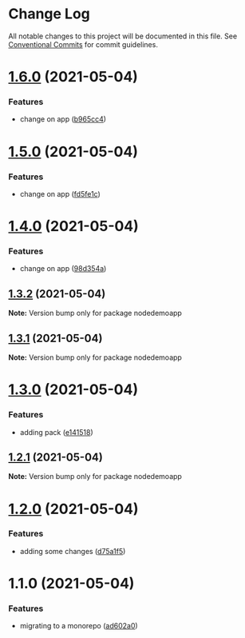 # Change Log

All notable changes to this project will be documented in this file.
See [Conventional Commits](https://conventionalcommits.org) for commit guidelines.

# [1.6.0](https://github.com/AugustoPeralta/DemoApp/compare/v1.5.0...v1.6.0) (2021-05-04)


### Features

* change on app ([b965cc4](https://github.com/AugustoPeralta/DemoApp/commit/b965cc4080875416c96bbb16aa8c6333b573edd6))






# [1.5.0](https://github.com/AugustoPeralta/DemoApp/compare/v1.4.0...v1.5.0) (2021-05-04)


### Features

* change on app ([fd5fe1c](https://github.com/AugustoPeralta/DemoApp/commit/fd5fe1c7727564a703cf7c1d6b73d7bbd999479c))






# [1.4.0](https://github.com/AugustoPeralta/DemoApp/compare/v1.3.2...v1.4.0) (2021-05-04)


### Features

* change on app ([98d354a](https://github.com/AugustoPeralta/DemoApp/commit/98d354a08408b36038d8f70be4850273e9d4461c))






## [1.3.2](https://github.com/AugustoPeralta/DemoApp/compare/v1.3.1...v1.3.2) (2021-05-04)

**Note:** Version bump only for package nodedemoapp






## [1.3.1](https://github.com/AugustoPeralta/DemoApp/compare/v1.3.0...v1.3.1) (2021-05-04)

**Note:** Version bump only for package nodedemoapp






# [1.3.0](https://github.com/AugustoPeralta/DemoApp/compare/v1.2.1...v1.3.0) (2021-05-04)


### Features

* adding pack ([e141518](https://github.com/AugustoPeralta/DemoApp/commit/e141518385b9f39033380105be86409a344de858))






## [1.2.1](https://github.com/AugustoPeralta/DemoApp/compare/v1.2.0...v1.2.1) (2021-05-04)

**Note:** Version bump only for package nodedemoapp






# [1.2.0](https://github.com/AugustoPeralta/DemoApp/compare/v1.1.0...v1.2.0) (2021-05-04)


### Features

* adding some changes ([d75a1f5](https://github.com/AugustoPeralta/DemoApp/commit/d75a1f5f6fd25f8e538e71e16919b9ed75e511aa))






# 1.1.0 (2021-05-04)


### Features

* migrating to a monorepo ([ad602a0](https://github.com/AugustoPeralta/DemoApp/commit/ad602a0f81ed78f473b487a1192822ee31647f28))
